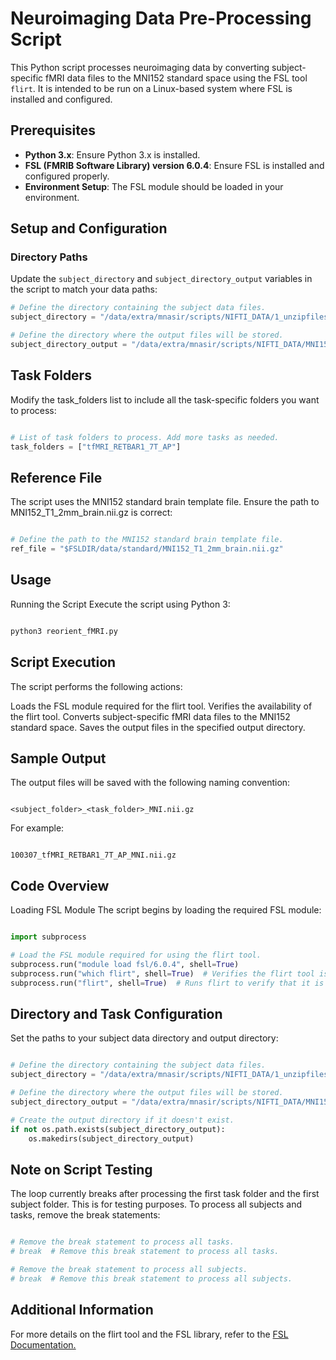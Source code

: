 # Neuroimaging Data Pre-Processing Script

This Python script processes neuroimaging data by converting subject-specific fMRI data files to the MNI152 standard space using the FSL tool `flirt`. It is intended to be run on a Linux-based system where FSL is installed and configured.

## Prerequisites

- **Python 3.x**: Ensure Python 3.x is installed.
- **FSL (FMRIB Software Library) version 6.0.4**: Ensure FSL is installed and configured properly.
- **Environment Setup**: The FSL module should be loaded in your environment.

## Setup and Configuration

### Directory Paths

Update the `subject_directory` and `subject_directory_output` variables in the script to match your data paths:

```python
# Define the directory containing the subject data files.
subject_directory = "/data/extra/mnasir/scripts/NIFTI_DATA/1_unzipfiles_NIFT"

# Define the directory where the output files will be stored.
subject_directory_output = "/data/extra/mnasir/scripts/NIFTI_DATA/MNI152_NIFT"
```

## Task Folders
Modify the task_folders list to include all the task-specific folders you want to process:

``` python

# List of task folders to process. Add more tasks as needed.
task_folders = ["tfMRI_RETBAR1_7T_AP"]
```
## Reference File
The script uses the MNI152 standard brain template file. Ensure the path to MNI152_T1_2mm_brain.nii.gz is correct:

``` python

# Define the path to the MNI152 standard brain template file.
ref_file = "$FSLDIR/data/standard/MNI152_T1_2mm_brain.nii.gz"
```
## Usage
Running the Script
Execute the script using Python 3:

``` bash

python3 reorient_fMRI.py
```
## Script Execution
The script performs the following actions:

Loads the FSL module required for the flirt tool.
Verifies the availability of the flirt tool.
Converts subject-specific fMRI data files to the MNI152 standard space.
Saves the output files in the specified output directory.
## Sample Output
The output files will be saved with the following naming convention:

``` plaintext

<subject_folder>_<task_folder>_MNI.nii.gz
```
For example:

``` plaintext

100307_tfMRI_RETBAR1_7T_AP_MNI.nii.gz
```
## Code Overview
Loading FSL Module
The script begins by loading the required FSL module:

``` python

import subprocess

# Load the FSL module required for using the flirt tool.
subprocess.run("module load fsl/6.0.4", shell=True)
subprocess.run("which flirt", shell=True)  # Verifies the flirt tool is available.
subprocess.run("flirt", shell=True)  # Runs flirt to verify that it is properly loaded.
```
## Directory and Task Configuration
Set the paths to your subject data directory and output directory:

``` python

# Define the directory containing the subject data files.
subject_directory = "/data/extra/mnasir/scripts/NIFTI_DATA/1_unzipfiles_NIFT"

# Define the directory where the output files will be stored.
subject_directory_output = "/data/extra/mnasir/scripts/NIFTI_DATA/MNI152_NIFT"

# Create the output directory if it doesn't exist.
if not os.path.exists(subject_directory_output):
    os.makedirs(subject_directory_output)
```

## Note on Script Testing
The loop currently breaks after processing the first task folder and the first subject folder. This is for testing purposes. To process all subjects and tasks, remove the break statements:

``` python

# Remove the break statement to process all tasks.
# break  # Remove this break statement to process all tasks.

# Remove the break statement to process all subjects.
# break  # Remove this break statement to process all subjects.
```

## Additional Information
For more details on the flirt tool and the FSL library, refer to the [FSL Documentation.](https://fsl.fmrib.ox.ac.uk/fsl/docs/#/install/index)

